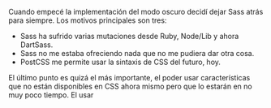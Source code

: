 Cuando empecé la implementación del modo oscuro decidí dejar Sass atrás para siempre. Los motivos principales son tres:

* Sass ha sufrido varias mutaciones desde Ruby, Node/Lib y ahora DartSass. 
* Sass no me estaba ofreciendo nada que no me pudiera dar otra cosa.
* PostCSS me permite usar la sintaxis de CSS del futuro, hoy.

El último punto es quizá el más importante, el poder usar características que no están disponibles en CSS ahora mismo pero que lo estarán en no muy poco tiempo. El usar 